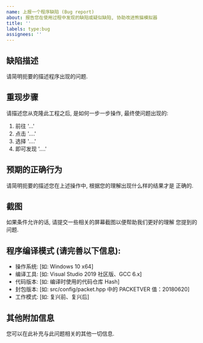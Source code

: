 ```yaml
---
name: 上报一个程序缺陷 (Bug report)
about: 报告您在使用过程中发现的缺陷或疑似缺陷, 协助改进熊猫模拟器
title: ''
labels: type:bug
assignees: ''
---
```


<!-- 
提示: 任何被尖括号包含起来的内容都是注释, 当您预览或者发布后注释
是不会被显示出来的. 

注意: 当您想输入一个以 @ 符号开头的 GM 指令使, 请确保您使用英文
输入状态下键盘数字 1 左侧的按键, 将指令括起来, 如: `@atcommands`
用这样的方式来括起一个 GM 指令, 避免圈定到 GitHub 中的其他用户!
-->

## 缺陷描述

请简明扼要的描述程序出现的问题.

## 重现步骤

请描述您从克隆此工程之后, 是如何一步一步操作, 最终使问题出现的:

1. 前往 '...'
2. 点击 '....'
3. 选择 '....'
4. 即可发现 '....'

## 预期的正确行为

请简明扼要的描述您在上述操作中, 根据您的理解出现什么样的结果才是
正确的.

## 截图

如果条件允许的话, 请提交一些相关的屏幕截图以便帮助我们更好的理解
您提到的问题.

## 程序编译模式 (请完善以下信息):

 - 操作系统: [如: Windows 10 x64]
 - 编译工具: [如: Visual Studio 2019 社区版、GCC 6.x]
 - 代码版本: [如: 编译时使用的代码仓库 Hash]
 - 封包版本: [如: src/config/packet.hpp 中的 PACKETVER 值：20180620]
 - 工作模式: [如: 复兴前、复兴后]

## 其他附加信息

您可以在此补充与此问题相关的其他一切信息.
